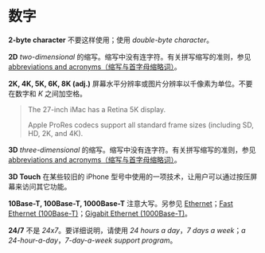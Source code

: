 # 数字

**2-byte character** 不要这样使用；使用 *double-byte character*。

**2D** *two-dimensional* 的缩写。缩写中没有连字符。有关拼写缩写的准则，参见 [abbreviations and acronyms（缩写与首字母缩略词）](/Style_and_usage/A.md)。

**2K, 4K, 5K, 6K, 8K (adj.)** 屏幕水平分辨率或图片分辨率以千像素为单位。不要在数字和 *K* 之间加空格。

> The 27-inch iMac has a Retina 5K display.
>
> Apple ProRes codecs support all standard frame sizes (including SD, HD, 2K, and 4K).

**3D** *three-dimensional* 的缩写。缩写中没有连字符。有关拼写缩写的准则，参见 [abbreviations and acronyms（缩写与首字母缩略词）](A.md)。

**3D Touch** 在某些较旧的 iPhone 型号中使用的一项技术，让用户可以通过按压屏幕来访问其它功能。

**10Base-T, 100Base-T, 1000Base-T** 注意大写。另参见 [Ethernet](https://help.apple.com/applestyleguide/#/apsg076a7313?sub=apdaf261f649c374)；[Fast Ethernet (100Base-T)](https://help.apple.com/applestyleguide/#/apsg1d47a4df?sub=apd3b1f4ef3adf44)；[Gigabit Ethernet (1000Base-T)](https://help.apple.com/applestyleguide/#/apsg4104680a?sub=apdc8d1075fc1744)。

**24/7** 不是 *24x7*。要详细说明，请使用 *24 hours a day*，*7 days a week*；*a 24-hour-a-day*，*7-day-a-week support program*。
